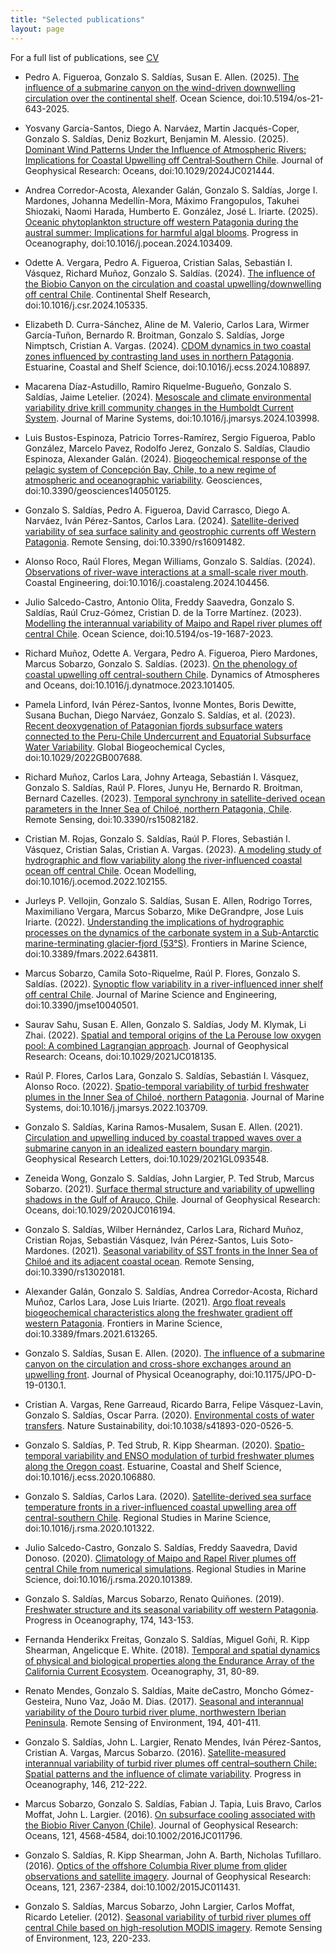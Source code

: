 ```yaml
---
title: "Selected publications"
layout: page
---
```

For a full list of publications, see [CV](CV.pdf)

* Pedro A. Figueroa, Gonzalo S. Saldías, Susan E. Allen. (2025). [The influence of a submarine canyon on the wind-driven downwelling circulation over the continental shelf](https://os.copernicus.org/articles/21/643/2025/). Ocean Science, doi:10.5194/os-21-643-2025.

* Yosvany García-Santos, Diego A. Narváez, Martin Jacqués-Coper, Gonzalo S. Saldías, Deniz Bozkurt, Benjamin M. Alessio. (2025). [Dominant Wind Patterns Under the Influence of
Atmospheric Rivers: Implications for Coastal Upwelling off Central‐Southern Chile](https://agupubs.onlinelibrary.wiley.com/doi/10.1029/2024JC021444). Journal of Geophysical Research: Oceans, doi:10.1029/2024JC021444.

* Andrea Corredor-Acosta, Alexander Galán, Gonzalo S. Saldías, Jorge I. Mardones, Johanna Medellín-Mora, Máximo Frangopulos, Takuhei Shiozaki, Naomi Harada, Humberto E. González, José L. Iriarte. (2025). [Oceanic phytoplankton structure off western Patagonia during the austral summer: Implications for harmful algal blooms](https://www.sciencedirect.com/science/article/abs/pii/S0079661124002155). Progress in Oceanography, doi:10.1016/j.pocean.2024.103409.

* Odette A. Vergara, Pedro A. Figueroa, Cristian Salas, Sebastián I. Vásquez, Richard Muñoz, Gonzalo S. Saldías. (2024). [The influence of the Biobio Canyon on the circulation and coastal upwelling/downwelling off central Chile](https://www.sciencedirect.com/science/article/pii/S0278434324001651). Continental Shelf Research, doi:10.1016/j.csr.2024.105335.

* Elizabeth D. Curra-Sánchez, Aline de M. Valerio, Carlos Lara, Wirmer García-Tuñon, Bernardo R. Broitman, Gonzalo S. Saldías, Jorge Nimptsch, Cristian A. Vargas. (2024). [CDOM dynamics in two coastal zones influenced by contrasting land uses in northern Patagonia](https://www.sciencedirect.com/science/article/pii/S0272771424002853). Estuarine, Coastal and Shelf Science, doi:10.1016/j.ecss.2024.108897.

* Macarena Díaz-Astudillo, Ramiro Riquelme-Bugueño, Gonzalo S. Saldías, Jaime Letelier. (2024). [Mesoscale and climate environmental variability drive krill community changes in the Humboldt Current System](https://www.sciencedirect.com/science/article/pii/S0924796324000368?via%3Dihub). Journal of Marine Systems, doi:10.1016/j.jmarsys.2024.103998.

* Luis Bustos-Espinoza, Patricio Torres-Ramírez, Sergio Figueroa, Pablo González, Marcelo Pavez, Rodolfo Jerez, Gonzalo S. Saldías, Claudio Espinoza, Alexander Galán. (2024). [Biogeochemical response of the pelagic system of Concepción Bay, Chile, to a new regime of atmospheric and oceanographic variability](https://www.mdpi.com/2076-3263/14/5/125). Geosciences, doi:10.3390/geosciences14050125.

* Gonzalo S. Saldías, Pedro A. Figueroa, David Carrasco, Diego A. Narváez, Iván Pérez-Santos, Carlos Lara. (2024). [Satellite-derived variability of sea surface salinity and geostrophic currents off Western Patagonia](https://www.mdpi.com/2072-4292/16/9/1482). Remote Sensing, doi:10.3390/rs16091482.

* Alonso Roco, Raúl Flores, Megan Williams, Gonzalo S. Saldías. (2024). [Observations of river-wave interactions at a small-scale river mouth](https://www.sciencedirect.com/science/article/pii/S0378383924000048#:~:text=Numerical%20studies%20on%20small%2Dscale,and%20confine%20it%20to%20the). Coastal Engineering, doi:10.1016/j.coastaleng.2024.104456.

* Julio Salcedo-Castro, Antonio Olita, Freddy Saavedra, Gonzalo S. Saldías, Raúl Cruz-Gómez, Cristian D. de la Torre Martínez. (2023). [Modelling the interannual variability of Maipo and Rapel river plumes off central Chile](https://os.copernicus.org/articles/19/1687/2023/os-19-1687-2023.pdf). Ocean Science, doi:10.5194/os-19-1687-2023.

* Richard Muñoz, Odette A. Vergara, Pedro A. Figueroa, Piero Mardones, Marcus Sobarzo, Gonzalo S. Saldías. (2023). [On the phenology of coastal upwelling off central-southern Chile](https://www.sciencedirect.com/science/article/abs/pii/S0377026523000568?via%3Dihub). Dynamics of Atmospheres and Oceans, doi:10.1016/j.dynatmoce.2023.101405.

* Pamela Linford, Iván Pérez-Santos, Ivonne Montes, Boris Dewitte, Susana Buchan, Diego Narváez, Gonzalo S. Saldías, et al. (2023). [Recent deoxygenation of Patagonian fjords subsurface waters connected to the Peru-Chile Undercurrent and Equatorial Subsurface Water Variability](https://agupubs.onlinelibrary.wiley.com/doi/full/10.1029/2022GB007688). Global Biogeochemical Cycles, doi:10.1029/2022GB007688.

* Richard Muñoz, Carlos Lara, Johny Arteaga, Sebastián I. Vásquez, Gonzalo S. Saldías, Raúl P. Flores, Junyu He, Bernardo R. Broitman, Bernard Cazelles. (2023). [Temporal synchrony in satellite-derived ocean parameters in the Inner Sea of Chiloé, northern Patagonia, Chile](https://www.mdpi.com/2072-4292/15/8/2182). Remote Sensing, doi:10.3390/rs15082182.

* Cristian M. Rojas, Gonzalo S. Saldías, Raúl P. Flores, Sebastián I. Vásquez, Cristian Salas, Cristian A. Vargas. (2023). [A modeling study of hydrographic and flow variability along the river-influenced coastal ocean off central Chile](https://www.sciencedirect.com/science/article/pii/S146350032200169X). Ocean Modelling, doi:10.1016/j.ocemod.2022.102155.

* Jurleys P. Vellojin, Gonzalo S. Saldías, Susan E. Allen, Rodrigo Torres, Maximiliano Vergara, Marcus Sobarzo, Mike DeGrandpre, Jose Luis Iriarte. (2022). [Understanding the implications of hydrographic processes on the dynamics of the carbonate system in a Sub-Antarctic marine-terminating glacier-fjord (53°S)](https://www.frontiersin.org/articles/10.3389/fmars.2022.643811/full). Frontiers in Marine Science, doi:10.3389/fmars.2022.643811.

* Marcus Sobarzo, Camila Soto-Riquelme, Raúl P. Flores, Gonzalo S. Saldías. (2022). [Synoptic flow variability in a river-influenced inner shelf off central Chile](https://www.mdpi.com/2077-1312/10/4/501). Journal of Marine Science and Engineering, doi:10.3390/jmse10040501.

* Saurav Sahu, Susan E. Allen, Gonzalo S. Saldías, Jody M. Klymak, Li Zhai. (2022). [Spatial and temporal origins of the La Perouse low oxygen pool: A combined Lagrangian approach](https://agupubs.onlinelibrary.wiley.com/doi/full/10.1029/2021JC018135). Journal of Geophysical Research: Oceans, doi:10.1029/2021JC018135.

* Raúl P. Flores, Carlos Lara, Gonzalo S. Saldías, Sebastián I. Vásquez, Alonso Roco. (2022). [Spatio-temporal variability of turbid freshwater plumes in the Inner Sea of Chiloé, northern Patagonia](https://www.sciencedirect.com/science/article/pii/S0924796322000100). Journal of Marine Systems, doi:10.1016/j.jmarsys.2022.103709.

* Gonzalo S. Saldías, Karina Ramos-Musalem, Susan E. Allen. (2021). [Circulation and upwelling induced by coastal trapped waves over a submarine canyon in an idealized eastern boundary margin](https://agupubs.onlinelibrary.wiley.com/doi/full/10.1029/2021GL093548). Geophysical Research Letters, doi:10.1029/2021GL093548.

* Zeneida Wong, Gonzalo S. Saldías, John Largier, P. Ted Strub, Marcus Sobarzo. (2021). [Surface thermal structure and variability of upwelling shadows in the Gulf of Arauco, Chile](https://agupubs.onlinelibrary.wiley.com/doi/full/10.1029/2020JC016194). Journal of Geophysical Research: Oceans, doi:10.1029/2020JC016194.

* Gonzalo S. Saldías, Wilber Hernández, Carlos Lara, Richard Muñoz, Cristian Rojas, Sebastián Vásquez, Iván Pérez-Santos, Luis Soto-Mardones. (2021). [Seasonal variability of SST fronts in the Inner Sea of Chiloé and its adjacent coastal ocean](https://www.mdpi.com/2072-4292/13/2/181). Remote Sensing, doi:10.3390/rs13020181.

* Alexander Galán, Gonzalo S. Saldías, Andrea Corredor-Acosta, Richard Muñoz, Carlos Lara, Jose Luis Iriarte. (2021). [Argo float reveals biogeochemical characteristics along the freshwater gradient off western Patagonia](https://www.frontiersin.org/articles/10.3389/fmars.2021.613265/full#:~:text=As%20the%20Argo%20float%20drifted,and%20the%20lowest%20nitrate%20concentrations.). Frontiers in Marine Science, doi:10.3389/fmars.2021.613265.

* Gonzalo S. Saldías, Susan E. Allen. (2020). [The influence of a submarine canyon on the circulation and cross-shore exchanges around an upwelling front](https://journals.ametsoc.org/view/journals/phoc/50/6/JPO-D-19-0130.1.xml). Journal of Physical Oceanography, doi:10.1175/JPO-D-19-0130.1.

* Cristian A. Vargas, Rene Garreaud, Ricardo Barra, Felipe Vásquez-Lavin, Gonzalo S. Saldías, Oscar Parra. (2020). [Environmental costs of water transfers](https://www.nature.com/articles/s41893-020-0526-5). Nature Sustainability, doi:10.1038/s41893-020-0526-5.

* Gonzalo S. Saldías, P. Ted Strub, R. Kipp Shearman. (2020). [Spatio-temporal variability and ENSO modulation of turbid freshwater plumes along the Oregon coast](https://www.sciencedirect.com/science/article/pii/S0272771419305761). Estuarine, Coastal and Shelf Science, doi:10.1016/j.ecss.2020.106880.

* Gonzalo S. Saldías, Carlos Lara. (2020). [Satellite-derived sea surface temperature fronts in a river-influenced coastal upwelling area off central-southern Chile](https://www.sciencedirect.com/science/article/pii/S2352485520304503). Regional Studies in Marine Science, doi:10.1016/j.rsma.2020.101322.

* Julio Salcedo-Castro, Gonzalo S. Saldías, Freddy Saavedra, David Donoso. (2020). [Climatology of Maipo and Rapel River plumes off central Chile from numerical simulations](https://www.sciencedirect.com/science/article/pii/S235248552030517X). Regional Studies in Marine Science, doi:10.1016/j.rsma.2020.101389.

* Gonzalo S. Saldías, Marcus Sobarzo, Renato Quiñones. (2019). [Freshwater structure and its seasonal variability off western Patagonia](https://www.sciencedirect.com/science/article/pii/S0079661118301022). Progress in Oceanography, 174, 143-153.

* Fernanda Henderikx Freitas, Gonzalo S. Saldías, Miguel Goñi, R. Kipp Shearman, Angelicque E. White. (2018). [Temporal and spatial dynamics of physical and biological properties along the Endurance Array of the California Current Ecosystem](https://tos.org/oceanography/article/temporal-and-spatial-dynamics-of-physical-and-biological-properties-along-t). Oceanography, 31, 80-89.

* Renato Mendes, Gonzalo S. Saldías, Maite deCastro, Moncho Gómez-Gesteira, Nuno Vaz, João M. Dias. (2017). [Seasonal and interannual variability of the Douro turbid river plume, northwestern Iberian Peninsula](https://www.sciencedirect.com/science/article/pii/S0034425717301517). Remote Sensing of Environment, 194, 401-411.

* Gonzalo S. Saldías, John L. Largier, Renato Mendes, Iván Pérez-Santos, Cristian A. Vargas, Marcus Sobarzo. (2016). [Satellite-measured interannual variability of turbid river plumes off central–southern Chile: Spatial patterns and the influence of climate variability](https://www.sciencedirect.com/science/article/pii/S0079661116300210). Progress in Oceanography, 146, 212-222.

* Marcus Sobarzo, Gonzalo S. Saldías, Fabian J. Tapia, Luis Bravo, Carlos Moffat, John L. Largier. (2016). [On subsurface cooling associated with the Biobio River Canyon (Chile)](https://agupubs.onlinelibrary.wiley.com/doi/full/10.1002/2016JC011796). Journal of Geophysical Research: Oceans, 121, 4568-4584, doi:10.1002/2016JC011796.

* Gonzalo S. Saldías, R. Kipp Shearman, John A. Barth, Nicholas Tufillaro. (2016). [Optics of the offshore Columbia River plume from glider observations and satellite imagery](https://agupubs.onlinelibrary.wiley.com/doi/full/10.1002/2015JC011431). Journal of Geophysical Research: Oceans, 121, 2367-2384, doi:10.1002/2015JC011431.

* Gonzalo S. Saldías, Marcus Sobarzo, John Largier, Carlos Moffat, Ricardo Letelier. (2012). [Seasonal variability of turbid river plumes off central Chile based on high-resolution MODIS imagery](https://www.sciencedirect.com/science/article/pii/S0034425712001290). Remote Sensing of Environment, 123, 220-233.

